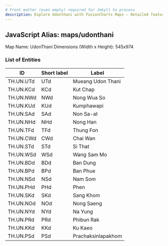 ```yaml
---
# Front matter (even empty) required for Jekyll to process
description: Explore Udonthani with FusionCharts Maps – Detailed features for seamless integration. Try now & enhance your data visualization today! 
---
```


## JavaScript Alias: maps/udonthani

Map Name: UdonThani
Dimensions (Width x Height): 545x974

### List of Entities

| ID        | Short label | Label              |
| --------- | ----------- | ------------------ |
| TH.UN.UTd | UTd         | Mueang Udon Thani  |
| TH.UN.KCd | KCd         | Kut Chap           |
| TH.UN.NWd | NWd         | Nong Wua So        |
| TH.UN.KUd | KUd         | Kumphawapi         |
| TH.UN.SAd | SAd         | Non Sa-at          |
| TH.UN.NHd | NHd         | Nong Han           |
| TH.UN.TFd | TFd         | Thung Fon          |
| TH.UN.CWd | CWd         | Chai Wan           |
| TH.UN.STd | STd         | Si That            |
| TH.UN.WSd | WSd         | Wang Sam Mo        |
| TH.UN.BDd | BDd         | Ban Dung           |
| TH.UN.BPd | BPd         | Ban Phue           |
| TH.UN.NSd | NSd         | Nam Som            |
| TH.UN.PHd | PHd         | Phen               |
| TH.UN.SKd | SKd         | Sang Khom          |
| TH.UN.NOd | NOd         | Nong Saeng         |
| TH.UN.NYd | NYd         | Na Yung            |
| TH.UN.PRd | PRd         | Phibun Rak         |
| TH.UN.KKd | KKd         | Ku Kaeo            |
| TH.UN.PSd | PSd         | Prachaksinlapakhom |
